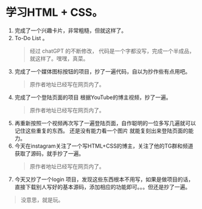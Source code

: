 # 学习HTML + CSS。
1. 完成了一个兴趣卡片，非常粗糙，但就这样了。
2. To-Do List 。
    > 经过 chatGPT 的不断修改， 代码是一个字都没写，完成一个半成品，就这样了。嘿嘿，真菜。
3. 完成了一个媒体图标按钮的项目，抄了一遍代码，自以为抄作些有点用吧。
    > 原作者地址已经写在网页内了。
4. 完成了一个登陆页面的项目 根据YouTube的博主视频，抄了一遍。
    > 原作者地址已经写在网页内了。
5. 再重新按照一个视频再次写了一遍登陆页面，自作聪明的一位多写几遍就可以记住这些重复的东西。 还是没有能力看一个图片 就能复刻出来登陆页面的能力。
6. 今天在instagram关注了一个写HTML+CSS的博主，关注了他的TG群和频道获取了源码，就手抄了一遍。
    > 原作者地址已经写在网页内了。
7. 今天又抄了一个login 项目，发现这些东西根本不用写，如果是做项目的话，直接下载别人写好的基本源码，添加相应的功能即可。。。但还是抄了一遍。 
 > 没意思，就是玩。
